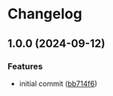# Changelog

## 1.0.0 (2024-09-12)


### Features

* initial commit ([bb714f6](https://github.com/joshuaavalon/async-event-emitter/commit/bb714f6fd7d618a2fb464fc304f15be7429acbbd))
